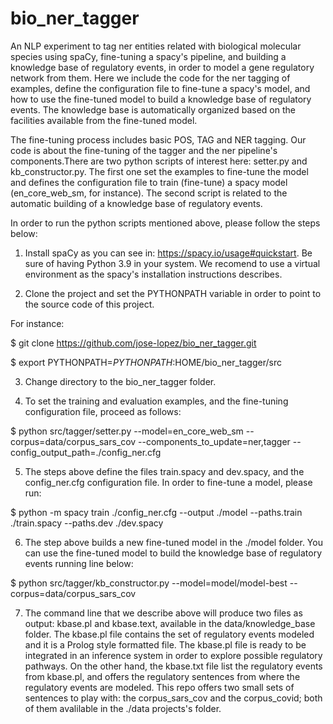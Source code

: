 # bio_ner_tagger
An NLP experiment to tag ner entities related with biological molecular species using spaCy, fine-tuning a spacy's pipeline, and building a knowledge base of regulatory events, in order to model a gene regulatory network from them. Here we include the code for the ner tagging of examples, define the configuration file to fine-tune a spacy's model, and how to use the fine-tuned model to build a knowledge base of regulatory events. The knowledge base is automatically organized based on the facilities available from the fine-tuned model.

The fine-tuning process includes basic POS, TAG and NER tagging. Our code is about the fine-tuning of the tagger and the ner pipeline's components.There are two python scripts of interest here: setter.py and kb_constructor.py. The first one set the examples to fine-tune the model and defines the configuration file to train (fine-tune) a spacy model (en_core_web_sm, for instance). The second script is related to the automatic building of a knowledge base of regulatory events.

In order to run the python scripts mentioned above, please follow the steps below:

1. Install spaCy as you can see in: https://spacy.io/usage#quickstart.
Be sure of having Python 3.9 in your system. We recomend to use a virtual environment as the spacy's installation instructions describes.

2. Clone the project and set the PYTHONPATH variable in order to point to the source code of this project.

For instance:

$ git clone https://github.com/jose-lopez/bio_ner_tagger.git

$ export PYTHONPATH=$PYTHONPATH:$HOME/bio_ner_tagger/src

3. Change directory to the bio_ner_tagger folder.

4. To set the training and evaluation examples, and the fine-tuning configuration file, proceed as follows:

$ python src/tagger/setter.py --model=en_core_web_sm --corpus=data/corpus_sars_cov --components_to_update=ner,tagger --config_output_path=./config_ner.cfg

5. The steps above define the files train.spacy and dev.spacy, and the config_ner.cfg configuration file. In order to fine-tune a model, please run:

$ python -m spacy train ./config_ner.cfg --output ./model --paths.train ./train.spacy --paths.dev ./dev.spacy

6. The step above builds a new fine-tuned model in the ./model folder. You can use the fine-tuned model to build the knowledge base of regulatory events running line below:

$ python src/tagger/kb_constructor.py --model=model/model-best --corpus=data/corpus_sars_cov

7. The command line that we describe above will produce two files as output: kbase.pl and kbase.text, available in the data/knowledge_base folder. The kbase.pl file contains the set of regulatory events modeled and it is a Prolog style formatted file. The kbase.pl file is ready to be integrated in an inference system in order to explore possible regulatory pathways. On the other hand, the kbase.txt file list the regulatory events from kbase.pl, and offers the regulatory sentences from where the regulatory events are modeled. This repo offers two small sets of sentences to play with: the corpus_sars_cov and the corpus_covid; both of them avalilable in the ./data projects's folder.





